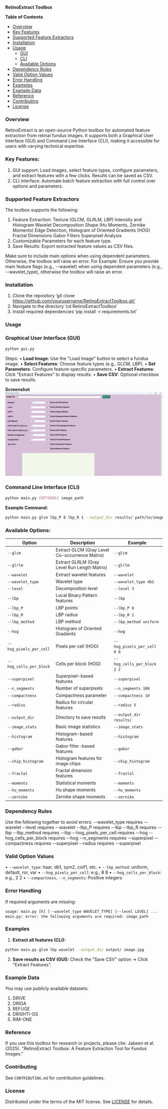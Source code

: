 **RetinoExtract Toolbox**

**Table of Contents**

- [Overview](#overview)
- [Key Features](#key-features)
- [Supported Feature Extractors](#supported-feature-extractors)
- [Installation](#installation)
- [Usage](#usage)
  - [GUI](#graphical-user-interface-gui)
  - [CLI](#command-line-interface-cli)
  - [Available Options ](#Available-Options)
- [Dependency Rules](#dependency-rules)
- [Valid Option Values](#valid-option-values)
- [Error Handling](#error-handling)
- [Examples](#examples)
- [Example Data](#example-data)
- [Reference](#reference)
- [Contributing](#contributing)
- [License](#license)

### **Overview**
RetinoExtract is an open-source Python toolbox for automated feature extraction from retinal fundus images. It supports both a Graphical User Interface (GUI) and Command Line Interface (CLI), making it accessible for users with varying technical expertise.

### **Key Features:**
1. GUI support: Load images, select feature types, configure parameters, and extract features with a few clicks. Results can be saved as CSV.
2. CLI interface: Automate batch feature extraction with full control over options and parameters.

### **Supported Feature Extractors**
The toolbox supports the following:
1. Feature Extraction:
    Texture (GLCM, GLRLM, LBP)
    Intensity and Histogram
    Wavelet Decomposition
    Shape (Hu Moments, Zernike Moments)
    Edge Detection, Histogram of Oriented Gradients (HOG)
    Fractal Dimensions
    Gabor Filters
    Superpixel Analysis
2. Customizable Parameters for each feature type.
3. Save Results: Export extracted feature values as CSV files.

Make sure to include main options when using dependent parameters. Otherwise, the toolbox will raise an error. 
For Example: Ensure you provide main feature flags (e.g., --wavelet) when using dependent parameters (e.g., --wavelet_type), otherwise the toolbox will raise an error.

 ### **Installation**
1.	Clone the repository
‘git clone https://github.com/yourusername/RetinoExtractToolbox.git’
2.	Navigate to the directory
‘cd RetinoExtractToolbox’
3.	Install required dependencies
‘pip install -r requirements.txt’
### **Usage**
### **Graphical User Interface (GUI)**

```bash
python gui.py
```

Steps:
•	**Load Image**: Use the "Load Image" button to select a fundus image.
•	**Select Features**: Choose feature types (e.g., GLCM, LBP).
•	**Set Parameters**: Configure feature-specific parameters.
•	**Extract Features**: Click "Extract Features" to display results.
•	**Save CSV**: Optional checkbox to save results.

**Screenshot**
![GUI Screenshot](gui_screenshot.png)

### **Command Line Interface (CLI)**
```bash
python main.py [OPTIONS] image_path
```

**Example Command:**
```bash
python main.py glcm lbp_P 8 lbp_R 1 --output_dir results/ path/to/image.jpg
```

### **Available Options:**
| Option                  | Description                                    | Example                     |
| ----------------------- | ---------------------------------------------- | --------------------------- |
| `--glcm`                | Extract GLCM (Gray Level Co-occurrence Matrix) | `--glcm`                    |
| `--glrlm`               | Extract GLRLM (Gray Level Run Length Matrix)   | `--glrlm`                   |
| `--wavelet`             | Extract wavelet features                       | `--wavelet`                 |
| `--wavelet_type`        | Wavelet type                                   | `--wavelet_type db1`        |
| `--level`               | Decomposition level                            | `--level 3`                 |
| `--lbp`                 | Local Binary Pattern features                  | `--lbp`                     |
| `--lbp_P`               | LBP points                                     | `--lbp_P 8`                 |
| `--lbp_R`               | LBP radius                                     | `--lbp_R 1`                 |
| `--lbp_method`          | LBP method                                     | `--lbp_method uniform`      |
| `--hog`                 | Histogram of Oriented Gradients                | `--hog`                     |
| `--hog_pixels_per_cell` | Pixels per cell (HOG)                          | `--hog_pixels_per_cell 8 8` |
| `--hog_cells_per_block` | Cells per block (HOG)                          | `--hog_cells_per_block 2 2` |
| `--superpixel`          | Superpixel-based features                      | `--superpixel`              |
| `--n_segments`          | Number of superpixels                          | `--n_segments 100`          |
| `--compactness`         | Compactness parameter                          | `--compactness 10`          |
| `--radius`              | Radius for circular features                   | `--radius 5`                |
| `--output_dir`          | Directory to save results                      | `--output_dir results/`     |
| `--image_stats`         | Basic image statistics                         | `--image_stats`             |
| `--histogram`           | Histogram-based features                       | `--histogram`               |
| `--gabor`               | Gabor filter-based features                    | `--gabor`                   |
| `--chip_histogram`      | Histogram features for image chips             | `--chip_histogram`          |
| `--fractal`             | Fractal dimension features                     | `--fractal`                 |
| `--moments`             | Statistical moments                            | `--moments`                 |
| `--hu_moments`          | Hu shape moments                               | `--hu_moments`              |
| `--zernike`             | Zernike shape moments                          | `--zernike`                 |

 ### **Dependency Rules**
Use the following together to avoid errors:
--wavelet_type     requires --wavelet
--level            requires --wavelet
--lbp_P            requires --lbp
--lbp_R            requires --lbp
--lbp_method       requires --lbp
--hog_pixels_per_cell  requires --hog
--hog_cells_per_block  requires --hog
--n_segments       requires --superpixel
--compactness      requires --superpixel
--radius           requires --superpixel

### **Valid Option Values**
•	`--wavelet_type`: haar, db1, sym2, coif1, etc.
•	`--lbp_method`: uniform, default, ror, var
•	`--hog_pixels_per_cell`: e.g., 8 8
•	`--hog_cells_per_block`: e.g., 2 2
•	`--compactness`, `--n_segments`: Positive integers

### **Error Handling**
If required arguments are missing:
```text
usage: main.py [h] [--wavelet_type WAVELET_TYPE] [--level LEVEL] ...
main.py: error: the following arguments are required: image_path
```
### **Examples**
1. **Extract all features (CLI):**
```bash
python main.py glcm lbp wavelet --output_dir output/ image.jpg
```
2. **Save results as CSV (GUI):**
   Check the "Save CSV" option → Click "Extract Features".
### **Example Data**
You may use publicly available datasets:
1.	DRIVE
2.	ORIGA
3.	REFUGE
4.	DRISHTI-GS
5.	RIM-ONE

### **Reference**
If you use this toolbox for research or projects, please cite:
Jabeen et al. (2025). "RetinoExtract Toolbox: A Feature Extraction Tool for Fundus Images."

### **Contributing**
See `CONTRIBUTING.md` for contribution guidelines.
 
### **License**
Distributed under the terms of the MIT license.
See [LICENSE](LICENSE) for details.

